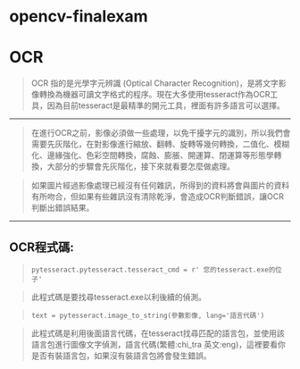 # opencv-finalexam
# OCR
>OCR 指的是光學字元辨識 (Optical Character Recognition)，是將文字影像轉換為機器可讀文字格式的程序。現在大多使用tesseract作為OCR工具，因為目前tesseract是最精準的開元工具，裡面有許多語言可以選擇。
---
>在進行OCR之前，影像必須做一些處理，以免干擾字元的識別，所以我們會需要先灰階化，在對影像進行縮放、翻轉、旋轉等幾何轉換，二值化、模糊化、邊緣強化、色彩空間轉換，腐蝕、膨脹、開運算、閉運算等形態學轉換，大部分的步驟會先灰階化，接下來就看要怎麼做處理。

> 如果圖片經過影像處理已經沒有任何雜訊，所得到的資料將會與圖片的資料有所吻合，但如果有些雜訊沒有清除乾淨，會造成OCR判斷錯誤，讓OCR判斷出錯誤結果。
---
## OCR程式碼:
> ```pytesseract.pytesseract.tesseract_cmd = r' 您的tesseract.exe的位子'```

> 此程式碼是要找尋tesseract.exe以利後續的偵測。

> ```text = pytesseract.image_to_string(參數影像, lang='語言代碼')```

> 此程式碼是利用後面語言代碼，在tesseract找尋匹配的語言包，並使用該語言包進行圖像文字偵測，語言代碼(繁體:chi_tra 英文:eng)，這裡要看你是否有裝語言包，如果沒有裝語言包將會發生錯誤。


